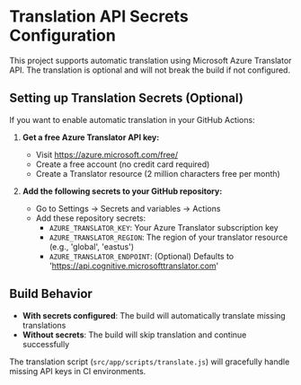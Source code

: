# Translation API Secrets Configuration

This project supports automatic translation using Microsoft Azure Translator API. The translation is optional and will not break the build if not configured.

## Setting up Translation Secrets (Optional)

If you want to enable automatic translation in your GitHub Actions:

1. **Get a free Azure Translator API key:**
   - Visit https://azure.microsoft.com/free/
   - Create a free account (no credit card required)
   - Create a Translator resource (2 million characters free per month)

2. **Add the following secrets to your GitHub repository:**
   - Go to Settings → Secrets and variables → Actions
   - Add these repository secrets:
     - `AZURE_TRANSLATOR_KEY`: Your Azure Translator subscription key
     - `AZURE_TRANSLATOR_REGION`: The region of your translator resource (e.g., 'global', 'eastus')
     - `AZURE_TRANSLATOR_ENDPOINT`: (Optional) Defaults to 'https://api.cognitive.microsofttranslator.com'

## Build Behavior

- **With secrets configured**: The build will automatically translate missing translations
- **Without secrets**: The build will skip translation and continue successfully

The translation script (`src/app/scripts/translate.js`) will gracefully handle missing API keys in CI environments.